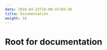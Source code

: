 ```yaml
---
date: 2016-04-22T16:00:47+03:30
title: Documentation
weight: 10
---
```


# Root for documentation #
